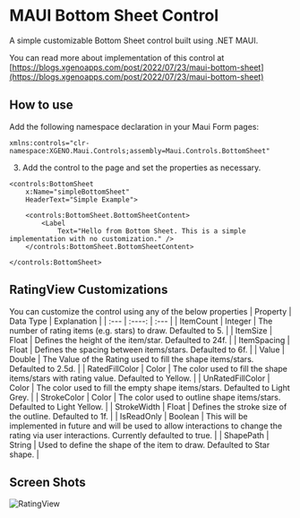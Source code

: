 # MAUI Bottom Sheet Control
A simple customizable Bottom Sheet control built using .NET MAUI.

You can read more about implementation of this control at [https://blogs.xgenoapps.com/post/2022/07/23/maui-bottom-sheet](https://blogs.xgenoapps.com/post/2022/07/23/maui-bottom-sheet)

## How to use
Add the following namespace declaration in your Maui Form pages:
```
xmlns:controls="clr-namespace:XGENO.Maui.Controls;assembly=Maui.Controls.BottomSheet"
```
3. Add the control to the page and set the properties as necessary.
```
<controls:BottomSheet
    x:Name="simpleBottomSheet"
    HeaderText="Simple Example">
    
    <controls:BottomSheet.BottomSheetContent> 
        <Label
            Text="Hello from Bottom Sheet. This is a simple implementation with no customization." />
    </controls:BottomSheet.BottomSheetContent>
    
</controls:BottomSheet>
```

## RatingView Customizations
You can customize the control using any of the below properties
| Property | Data Type | Explanation |
| :--- | :----: | :--- |
| ItemCount      | Integer       | The number of rating items (e.g. stars) to draw. Defaulted to 5.   |
| ItemSize   | Float        | Defines the height of the item/star. Defaulted to 24f.      |
| ItemSpacing   | Float        | Defines the spacing between items/stars. Defaulted to 6f.      |
| Value   | Double        | The Value of the Rating used to fill the shape items/stars. Defaulted to 2.5d.      |
| RatedFillColor   | Color        | The color used to fill the shape items/stars with rating value. Defaulted to Yellow.     |
| UnRatedFillColor   | Color        | The color used to fill the empty shape items/stars. Defaulted to Light Grey.      |
| StrokeColor   | Color        | The color used to outline shape items/stars. Defaulted to Light Yellow.      |
| StrokeWidth   | Float        | Defines the stroke size of the outline. Defaulted to 1f.      |
| IsReadOnly   | Boolean        | This will be implemented in future and will be used to allow interactions to change the rating via user interactions. Currently defaulted to true.      |
| ShapePath   | String        | Used to define the shape of the item to draw. Defaulted to Star shape.      |

## Screen Shots
![RatingView](https://user-images.githubusercontent.com/103980/177027631-85160439-1e54-4a97-83b1-cf78efb25ba7.png)
